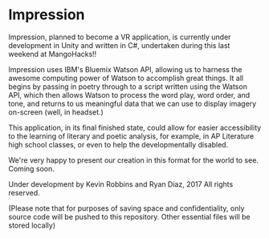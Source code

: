 # Impression
Impression, planned to become a VR application, is currently under development in Unity and written in C#, undertaken during this last weekend at MangoHacks!!

Impression uses IBM's Bluemix Watson API, allowing us to harness the awesome computing power of Watson to accomplish great things. 
It all begins by passing in poetry through to a script written using the Watson API, which then allows Watson to process the word play, word order, and tone, and returns to us meaningful data that we can 
use to display imagery on-screen (well, in headset.) 

This application, in its final finished state, could allow for easier accessibility to the learning of literary and poetic analysis, for example, in AP Literature high school classes, or even to help the developmentally disabled. 

We're very happy to present our creation in this format for the world to see. 
Coming soon.

Under development by Kevin Robbins and Ryan Diaz, 2017
All rights reserved.

(Please note that for purposes of saving space and confidentiality, only source code will be pushed to this repository. Other essential files will be stored locally)
